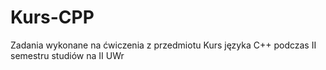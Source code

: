# Kurs-CPP
Zadania wykonane na ćwiczenia z przedmiotu Kurs języka C++ podczas II semestru studiów na II UWr
